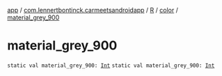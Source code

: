 [app](../../../index.md) / [com.lennertbontinck.carmeetsandroidapp](../../index.md) / [R](../index.md) / [color](index.md) / [material_grey_900](./material_grey_900.md)

# material_grey_900

`static val material_grey_900: `[`Int`](https://kotlinlang.org/api/latest/jvm/stdlib/kotlin/-int/index.html)
`static val material_grey_900: `[`Int`](https://kotlinlang.org/api/latest/jvm/stdlib/kotlin/-int/index.html)